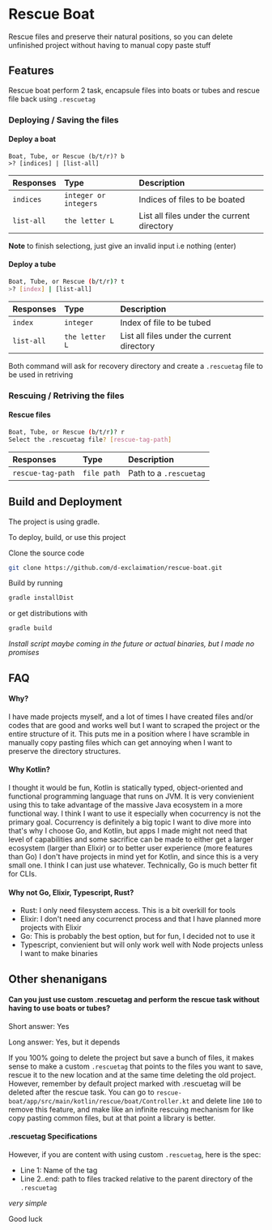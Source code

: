 
# Rescue Boat

Rescue files and preserve their natural positions, so you can delete unfinished project without having to manual copy paste stuff




## Features

Rescue boat perform 2 task, encapsule files into boats or tubes and rescue file back using `.rescuetag`

### Deploying / Saving the files

#### Deploy a boat

```
Boat, Tube, or Rescue (b/t/r)? b
>? [indices] | [list-all]
```

| Responses | Type     | Description                |
| :-------- | :------- | :------------------------- |
| `indices` | `integer or integers` | Indices of files to be boated |
| `list-all`| `the letter L`| List all files under the current directory |

**Note** to finish selectiong, just give an invalid input i.e nothing (enter)

#### Deploy a tube

```bash
Boat, Tube, or Rescue (b/t/r)? t
>? [index] | [list-all]
```

| Responses | Type     | Description                |
| :-------- | :------- | :------------------------- |
| `index` | `integer` | Index of file to be tubed |
| `list-all`| `the letter L`| List all files under the current directory |


Both command will ask for recovery directory and create a `.rescuetag` file to 
be used in retriving

### Rescuing / Retriving the files

#### Rescue files

```bash
Boat, Tube, or Rescue (b/t/r)? r
Select the .rescuetag file? [rescue-tag-path]
```

| Responses | Type     | Description                |
| :-------- | :------- | :------------------------- |
| `rescue-tag-path` | `file path` | Path to a `.rescuetag` |

  
## Build and Deployment

The project is using gradle.

To deploy, build, or use this project 

Clone the source code
```bash
git clone https://github.com/d-exclaimation/rescue-boat.git
```
Build by running

```bash
gradle installDist
```

or get distributions with

```bash
gradle build
```

_Install script maybe coming in the future or actual binaries, but I made no promises_

  
## FAQ

#### Why?

I have made projects myself, and a lot of times I have created files and/or codes that are good and works well but I want to scraped the project or the entire structure of it.
This puts me in a position where I have scramble in manually copy pasting files which can get annoying when I want to preserve the directory structures.


#### Why Kotlin?

I thought it would be fun, Kotlin is statically typed, object-oriented and functional programming language that runs on JVM. 
It is very convienient using this to take advantage of the massive Java ecosystem in a more functional way.
I think I want to use it especially when cocurrency is not the primary goal. Cocurrency is definitely a big topic I want to dive more into that's why I choose Go, and Kotlin, but apps I made might not need that level of capabilities and some sacrifice can be made to either get a larger ecosystem (larger than Elixir) or to better user experience (more features than Go)
I don't have projects in mind yet for Kotlin, and since this is a very small one. I think I can just use whatever. Technically, Go is much better fit for CLIs.

#### Why not Go, Elixir, Typescript, Rust?

- Rust: I only need filesystem access. This is a bit overkill for tools
- Elixir: I don't need any cocurrenct process and that I have planned more projects with Elixir
- Go: This is probably the best option, but for fun, I decided not to use it
- Typescript, convienient but will only work well with Node projects unless I want to make binaries


## Other shenanigans

#### Can you just use custom .rescuetag and perform the rescue task without having to use boats or tubes?

Short answer: Yes

Long answer: Yes, but it depends

If you 100% going to delete the project but save a bunch of files, it makes sense to make a custom `.rescuetag` that points to the files you want to save, rescue it to the new location and at the same time deleting the old project. 
However, remember by default project marked with .rescuetag will be deleted after the rescue task. You can go to `rescue-boat/app/src/main/kotlin/rescue/boat/Controller.kt` and delete line `100` to remove this feature, and make like an infinite rescuing mechanism for like copy pasting common files, but at that point a library is better. 

#### .rescuetag Specifications

However, if you are content with using custom `.rescuetag`, here is the spec:

- Line 1: Name of the tag
- Line 2..end: path to files tracked relative to the parent directory of the `.rescuetag`

_very simple_

Good luck
